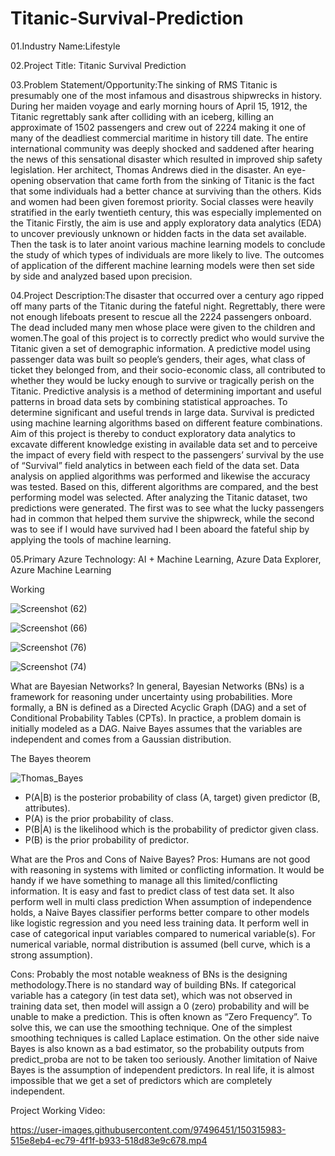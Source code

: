 # Titanic-Survival-Prediction

01.Industry Name:Lifestyle
 
02.Project Title: Titanic Survival Prediction
 
03.Problem Statement/Opportunity:The sinking  of  RMS Titanic is presumably one  of  the most infamous and  disastrous  shipwrecks  in  history.  During her maiden  voyage  and early  morning  hours  of  April  15, 1912,  the Titanic regrettably sank after colliding with an iceberg, killing an approximate of 1502 passengers and crew  out of  2224  making  it one of many  of the deadliest  commercial  maritime  in  history  till date.  The  entire  international  community  was  deeply  shocked and saddened  after  hearing  the  news  of  this  sensational  disaster which resulted  in improved ship safety legislation.  Her architect, Thomas  Andrews  died  in  the  disaster.  An  eye-opening observation  that  came  forth  from  the  sinking  of  Titanic  is  the fact that some  individuals  had  a  better  chance  at  surviving  than the  others.  Kids  and  women  had  been  given  foremost  priority. Social  classes  were  heavily  stratified  in  the  early  twentieth century,  this  was especially  implemented on  the Titanic  Firstly, the  aim  is  use  and  apply  exploratory  data  analytics  (EDA)  to uncover  previously  unknown  or  hidden  facts  in  the  data  set available.  Then  the  task  is  to  later  anoint  various  machine learning  models  to  conclude  the  study  of  which  types  of individuals are more likely to live. The outcomes of application of the different  machine  learning models were then  set  side  by side and analyzed based upon precision.

04.Project Description:The  disaster  that  occurred  over  a  century  ago  ripped  off many parts of the Titanic during the fateful night. Regrettably, there were not  enough  lifeboats present to rescue all the  2224 passengers  onboard.  The  dead  included  many  men  whose place were given to the children and women.The goal  of  this project is  to correctly  predict who would  survive  the  Titanic  given  a  set  of  demographic information.  A  predictive  model  using  passenger  data  was built so  people’s genders, their  ages,  what class of ticket they belonged from, and their socio-economic class, all contributed to  whether  they  would  be  lucky  enough  to  survive  or tragically  perish  on  the  Titanic.  Predictive  analysis  is  a method of determining  important and useful patterns in broad data  sets by  combining  statistical  approaches. To  determine significant  and  useful  trends  in  large  data.  Survival  is predicted  using  machine  learning  algorithms  based  on different feature combinations.  Aim of this project is thereby to conduct exploratory data analytics to excavate different knowledge existing in available data set and to perceive the  impact of every field with respect to  the  passengers’  survival  by  the  use  of  “Survival”  field analytics  in  between  each  field of  the  data set.  Data analysis on  applied  algorithms  was  performed  and  likewise  the accuracy  was  tested.  Based  on  this,  different algorithms  are compared,  and  the  best  performing  model  was  selected. After  analyzing  the  Titanic  dataset,  two  predictions  were generated. The first  was to see what the  lucky passengers had in common that helped them survive  the shipwreck, while the second was to see if  I would have survived  had I been aboard the fateful ship by applying the tools of machine learning.

05.Primary Azure Technology: AI + Machine Learning, Azure Data Explorer, Azure Machine Learning

Working

![Screenshot (62)](https://user-images.githubusercontent.com/97496451/150307408-5b23dd6c-2fea-4b35-a297-a353221aefab.png)

![Screenshot (66)](https://user-images.githubusercontent.com/97496451/150307484-a959eb56-4a8b-419c-ad16-de46a1915f80.png)

![Screenshot (76)](https://user-images.githubusercontent.com/97496451/150307541-381f8ecc-b062-46bc-9e35-d3e0c2a64c98.png)

![Screenshot (74)](https://user-images.githubusercontent.com/97496451/150307602-a49e7a3c-74ca-4029-b3c0-5eb4153f5c50.png)





What are Bayesian Networks?
In general, Bayesian Networks (BNs) is a framework for reasoning under uncertainty using probabilities. More formally, a BN is defined as a Directed Acyclic Graph (DAG) and a set of Conditional Probability Tables (CPTs). In practice, a problem domain is initially modeled as a DAG.
Naive Bayes assumes that the variables are independent and comes from a Gaussian distribution.




The Bayes theorem

![Thomas_Bayes](https://user-images.githubusercontent.com/97496451/150307943-ede1108a-a56e-4e04-8a0c-4dcdffc10eeb.png)

* P(A|B) is the posterior probability of class (A, target) given predictor (B, attributes).
* P(A) is the prior probability of class.
* P(B|A) is the likelihood which is the probability of predictor given class.
* P(B) is the prior probability of predictor.



What are the Pros and Cons of Naive Bayes?
Pros:
Humans are not good with reasoning in systems with limited or conflicting information. It would be handy if we have something to manage all this limited/conflicting information.
It is easy and fast to predict class of test data set. It also perform well in multi class prediction
When assumption of independence holds, a Naive Bayes classifier performs better compare to other models like logistic regression and you need less training data.
It perform well in case of categorical input variables compared to numerical variable(s). For numerical variable, normal distribution is assumed (bell curve, which is a strong assumption).

Cons:
Probably the most notable weakness of BNs is the designing methodology.There is no standard way of building BNs.
If categorical variable has a category (in test data set), which was not observed in training data set, then model will assign a 0 (zero) probability and will be unable to make a prediction. This is often known as “Zero Frequency”. To solve this, we can use the smoothing technique. One of the simplest smoothing techniques is called Laplace estimation.
On the other side naive Bayes is also known as a bad estimator, so the probability outputs from predict_proba are not to be taken too seriously.
Another limitation of Naive Bayes is the assumption of independent predictors. In real life, it is almost impossible that we get a set of predictors which are completely independent.


Project Working Video:

https://user-images.githubusercontent.com/97496451/150315983-515e8eb4-ec79-4f1f-b933-518d83e9c678.mp4




 

